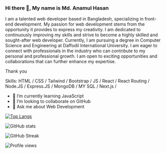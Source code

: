 ### Hi there 👋, My name is Md. Anamul Hasan
I am a talented web developer based in Bangladesh, specializing in front-end development. My passion for web development stems from the opportunity it provides to express my creativity. I am dedicated to continuously improving my skills and strive to become a highly skilled and sought-after web developer. 
Currently, I am pursuing a degree in Computer Science and Engineering at Daffodil International University. I am eager to connect with professionals in the industry who can contribute to my personal and professional growth. I am open to exciting opportunities and collaborations that can further enhance my expertise.

Thank you

Skills: HTML / CSS / Tailwind / Bootstrap / JS / React / React Routing / Node.JS / Express.JS / MongoDB / MY SQL / Next.js /

- 🌱 I’m currently learning JavaScript 
- 👯 I’m looking to collaborate on GitHub 
- 💬 Ask me about Web Development 


[![Top Langs](https://github-readme-stats.vercel.app/api/top-langs/?username=mdanamulhasan201)](https://github.com/anuraghazra/github-readme-stats)

![GitHub stats](https://github-readme-stats.vercel.app/api?username=mdanamulhasan201&show_icons=true&count_private=true)  

![GitHub Streak](https://streak-stats.demolab.com/?user=mdanamulhasan201&theme=tokyonight)

![Profile views](https://gpvc.arturio.dev/mdanamulhasan201)  
